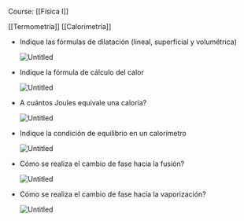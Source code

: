 Course: [[Física I]]

[[Termometría]]
[[Calorimetría]]


- Indique las fórmulas de dilatación (lineal, superficial y volumétrica)
    
    ![Untitled](Images/Termometría%20y%20Calorimetría/Untitled.png)
    
- Indique la fórmula de cálculo del calor
    
    ![Untitled](Images/Termometría%20y%20Calorimetría/Untitled%201.png)
    
- A cuántos Joules equivale una caloría?
    
    ![Untitled](Images/Termometría%20y%20Calorimetría/Untitled%202.png)
    
- Indique la condición de equilibrio en un calorímetro
    
    ![Untitled](Images/Termometría%20y%20Calorimetría/Untitled%203.png)
    
- Cómo se realiza el cambio de fase hacia la fusión?
    
    ![Untitled](Images/Termometría%20y%20Calorimetría/Untitled%204.png)
    
- Cómo se realiza el cambio de fase hacia la vaporización?
    
    ![Untitled](Images/Termometría%20y%20Calorimetría/Untitled%205.png)